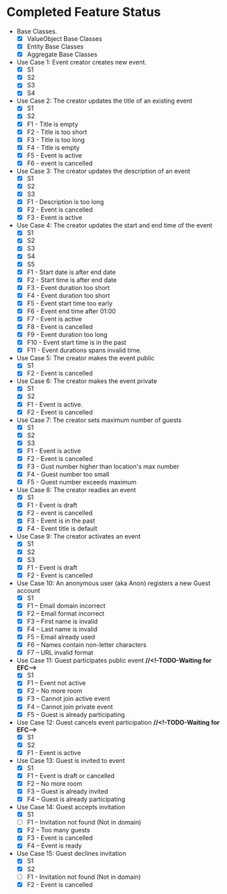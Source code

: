 # Completed Feature Status

- Base Classes.
  - [x] ValueObject Base Classes
  - [x] Entity Base Classes
  - [x] Aggregate Base Classes
        
- Use Case 1: Event creator creates new event.
  - [x] S1
  - [x] S2
  - [x] S3
  - [x] S4
      
- Use Case 2: The creator updates the title of an existing event
  - [x] S1
  - [x] S2
  - [x] F1 - Title is empty
  - [x] F2 - Title is too short
  - [x] F3 - Title is too long
  - [x] F4 - Title is empty
  - [x] F5 - Event is active
  - [x] F6 - event is cancelled
      
- Use Case 3: The creator updates the description of an event
  - [x] S1
  - [x] S2
  - [x] S3
  - [x] F1 - Description is too long
  - [x] F2 - Event is cancelled
  - [x] F3 - Event is active
    
- Use Case 4: The creator updates the start and end time of the event
  - [x] S1
  - [x] S2
  - [x] S3
  - [x] S4
  - [x] S5
  - [x] F1 - Start date is after end date
  - [x] F2 - Start time is after end date
  - [x] F3 - Event duration too short
  - [x] F4 - Event duration too short
  - [x] F5 - Event start time too early
  - [x] F6 - Event end time after 01:00
  - [x] F7 - Event is active
  - [x] F8 - Event is cancelled
  - [x] F9 - Event duration too long
  - [x] F10 - Event start time is in the past
  - [x] F11 - Event durations spans invalid time.
        
- Use Case 5: The creator makes the event public
  - [x] S1
  - [x] F2 - Event is cancelled
    
- Use Case 6: The creator makes the event private
  - [x] S1
  - [x] S2
  - [x] F1 - Event is active.
  - [x] F2 - Event is cancelled
      
- Use Case 7: The creator sets maximum number of guests
  - [x] S1
  - [x] S2
  - [x] S3
  - [x] F1 - Event is active
  - [x] F2 - Event is cancelled
  - [x] F3 - Gust number higher than location's max number
  - [x] F4 - Guest number too small
  - [x] F5 - Guest number exceeds maximum
      
- Use Case 8: The creator readies an event
  - [x] S1
  - [x] F1 - Event is draft
  - [x] F2 - event is cancelled
  - [x] F3 - Event is in the past
  - [x] F4 - Event title is default
  
- Use Case 9: The creator activates an event
  - [x] S1
  - [x] S2
  - [x] S3
  - [x] F1 - Event is draft
  - [x] F2 - Event is cancelled
      
- Use Case 10: An anonymous user (aka Anon) registers a new Guest account
  - [x] S1
  - [x] F1 – Email domain incorrect
  - [x] F2 – Email format incorrect
  - [x] F3 – First name is invalid
  - [x] F4 – Last name is invalid
  - [x] F5 – Email already used
  - [x] F6 – Names contain non-letter characters
  - [x] F7 – URL invalid format
    
- Use Case 11: Guest participates public event **//<!-TODO-Waiting for EFC-->**
  - [x] S1
  - [x] F1 – Event not active
  - [x] F2 – No more room
  - [x] F3 – Cannot join active event
  - [x] F4 – Cannot join private event
  - [x] F5 – Guest is already participating
    
- Use Case 12: Guest cancels event participation  **//<!-TODO-Waiting for EFC-->** 
  - [x] S1
  - [x] S2
  - [x] F1 - Event is active

- Use Case 13: Guest is invited to event 
  - [x] S1
  - [x] F1 – Event is draft or cancelled
  - [x] F2 – No more room
  - [x] F3 – Guest is already invited
  - [x] F4 – Guest is already participating
  
- Use Case 14: Guest accepts invitation
  - [x] S1
  - [ ] F1 – Invitation not found (Not in domain)
  - [x] F2 – Too many guests
  - [x] F3 - Event is cancelled
  - [x] F4 – Event is ready

- Use Case 15: Guest declines invitation
  - [x] S1
  - [x] S2
  - [ ] F1 - Invitation not found (Not in domain)
  - [x] F2 - Event is cancelled
